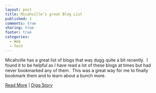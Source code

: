 ```yaml
---
layout: post
title: Micahville’s great Blog List
published: 1
comments: true
sharing: true
footer: true
categories:
  - Web
  - Tech
---
```

<p>Micahville has a great list of blogs that was dugg quite a bit
recently.&nbsp; I found it to be helpful as I have read a lot of these blogs
at times but had never bookmarked any of them.&nbsp; This was a great way
for me to finally bookmark them and to learn about a bunch more.</p>

<p><a href="http://www.micahville.com/2007/07/08/69-tech-blogs-that-dont-suck/">Read More</a> | <a href="http://digg.com/tech_news/69_Tech_Blogs_That_Don_t_Suck">Digg Story</a></p>

